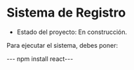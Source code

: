 <h1> Sistema de Registro  </h1>

- Estado del proyecto: En construcción.

Para ejecutar el sistema, debes poner:

--- npm install react---
